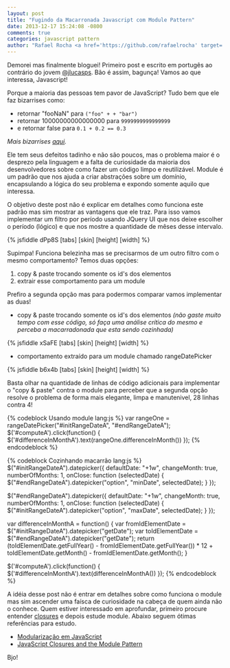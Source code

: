 ```yaml
---
layout: post
title: "Fugindo da Macarronada Javascript com Module Pattern"
date: 2013-12-17 15:24:08 -0800
comments: true
categories: javascript pattern
author: "Rafael Rocha <a href='https://github.com/rafaelrocha' target='_blank'>@rafaelrocha</a>"
---
```


Demorei mas finalmente bloguei! Primeiro post e escrito em portugês ao contrário do jovem <a href='https://github.com/jlucasps' target='_blank'>@jlucasps</a>. Bão é assim, bagunça! Vamos ao que interessa, Javascript!

Porque a maioria das pessoas tem pavor de JavaScript? Tudo bem que ele faz bizarrises como:

* retornar "fooNaN" para <code>("foo" + + "bar")</code>
* retornar 10000000000000000 para  <code>9999999999999999</code>
* e retornar false para <code>0.1 + 0.2 == 0.3</code>

*Mais bizarrises [aqui](http://brian.io/slides/dotjs-2012/).*

Ele tem seus defeitos tadinho e não são poucos, mas o problema maior é o desprezo pela linguagem e a falta de curiosidade da maioria dos desenvolvedores sobre como fazer um código limpo e reutilizável. 
Module é um padrão que nos ajuda a criar abstrações sobre um domínio, encapsulando a lógica do seu problema e expondo somente aquilo que interessa.

<!-- more -->

O objetivo deste post não é explicar em detalhes como funciona este padrão mas sim mostrar as vantagens que ele traz. Para isso vamos implementar um filtro por período usando JQuery UI que nos deixe escolher o período (lógico) e que nos mostre a quantidade de mêses desse intervalo.

{% jsfiddle dPp8S [tabs] [skin] [height] [width] %}<br/>

Supimpa! Funciona belezinha mas se precisarmos de um outro filtro com o mesmo comportamento? Temos duas opções:

1. copy & paste trocando somente os id's dos elementos
2. extrair esse comportamento para um module

Prefiro a segunda opção mas para podermos comparar vamos implementar as duas!

* copy & paste trocando somente os id's dos elementos *(não gaste muito tempo com esse código, só faça uma análise crítica do mesmo e perceba a macarradonada que esta sendo cozinhada)*
		
{% jsfiddle xSaFE [tabs] [skin] [height] [width] %}<br/>

* comportamento extraído para um module chamado rangeDatePicker

{% jsfiddle b6x4b [tabs] [skin] [height] [width] %}<br/>

Basta olhar na quantidade de linhas de código adicionais para implementar o "copy & paste" contra o module para perceber que a segunda opção resolve o problema de forma mais elegante, limpa e manutenivel, 28 linhas contra 4!

{% codeblock Usando module lang:js %}
var rangeOne = rangeDatePicker("#initRangeDateA", "#endRangeDateA");
$('#computeA').click(function() {
    $('#differenceInMonthA').text(rangeOne.differenceInMonth())
});
{% endcodeblock %}

{% codeblock Cozinhando macarrão lang:js %}
$("#initRangeDateA").datepicker({
    defaultDate: "+1w",
    changeMonth: true,
    numberOfMonths: 1,
    onClose: function (selectedDate) {
        $("#endRangeDateA").datepicker("option", "minDate", selectedDate);
    }
});

$("#endRangeDateA").datepicker({
    defaultDate: "+1w",
    changeMonth: true,
    numberOfMonths: 1,
    onClose: function (selectedDate) {
        $("#initRangeDateA").datepicker("option", "maxDate", selectedDate);
    }
});

var differenceInMonthA = function() {
    var fromIdElementDate = $("#initRangeDateA").datepicker("getDate");
    var toIdElementDate = $("#endRangeDateA").datepicker("getDate");
    return (toIdElementDate.getFullYear() - fromIdElementDate.getFullYear()) * 12
    + toIdElementDate.getMonth() - fromIdElementDate.getMonth();
}

$('#computeA').click(function() {
    $('#differenceInMonthA').text(differenceInMonthA())
});
{% endcodeblock %}


A idéia desse post não é entrar em detalhes sobre como funciona o module mas sim ascender uma faísca de curiosidade na cabeça de quem ainda não o conhece. Quem estiver interessado em aprofundar, primeiro procure entender [closures](https://developer.mozilla.org/en-US/docs/Web/JavaScript/Guide/Closures) e depois estude module. Abaixo seguem ótimas referências para estudo.

* [Modularização em JavaScript](http://tableless.com.br/modularizacao-em-javascript/#.UrNqIPRDsn4)
* [JavaScript Closures and the Module Pattern](http://www.joezimjs.com/javascript/javascript-closures-and-the-module-pattern)

Bjo!